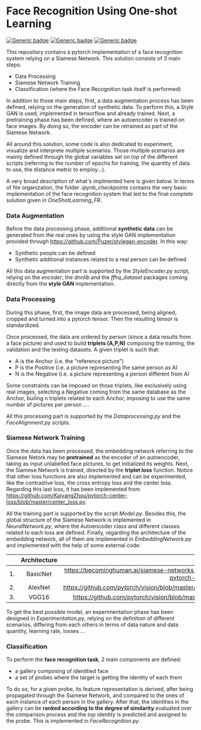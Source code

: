 # Face Recognition Using One-shot Learning

 [![Generic badge](https://img.shields.io/badge/anaconda-4.6.14-blue.svg)](https://shields.io/) [![Generic badge](https://img.shields.io/badge/pytorch-1.1.0-<COLOR>.svg)](https://shields.io/)  [![Generic badge](https://img.shields.io/badge/tensorflow-1.13.1-<COLOR>.svg)](https://shields.io/) 

This repository contains a pytorch implementation of a face recognition system relying on a Siamese Network. This solution consists of 3 main steps:

  - Data Processing
  - Siamese Network Training 
  - Classification (where the Face Recognition task itself is performed)

In addition to those main steps, first, a data augmentation process has been defined, relying on the generation of synthetic data. To perform this, a Style GAN is used, implemented in tensorflow and already trained. Next, a pretraining phase has been defined, where an autoencoder is trained on face images. By doing so, the encoder can be retrained as part of the Siamese Network.

All around this solution, some code is also dedicated to experiment, visualize and interprete multiple scenarios. Those multiple scenarios are mainly defined through the global variables set on top of the different scripts (referring to the number of epochs for training, the quantity of data to use, the distance metric to employ...).

A very broad description of what's implmented here is given below. In terms of file organization, the folder *.ipynb_checkpoints* contains the very basic implementation of the face recognition system that led to the final complete solution given in *OneShotLearning_FR*.

### Data Augmentation 

Before the data processing phase, additional **synthetic data** can be generated from the real ones by using the style GAN implementation provided through https://github.com/Puzer/stylegan-encoder. In this way:

- Synthetic people can be defined 
- Synthetic additional instances related to a real person can be defined 

All this data augmentation part is supported by the *StyleEncoder.py* script, relying on the *encoder*, the *dnnlib* and the *ffhq_dataset* packages coming directly from the **style GAN** implementation.

### Data Processing
During this phase, first, the image data are processed, being aligned, cropped and turned into a pytorch tensor. Then the resulting tensor is standardized. 

Once processed, the data are ordered by person (since a data results from a face picture) and used to build **triplets (A,P,N)** composing the training, the validation and the testing datasets. A given triplet is such that: 
- A is the Anchor (i.e. the "reference picture") 
- P is the Positive (i.e. a picture representing the same person as A) 
- N is the Negative (i.e. a picture representing a person different from A)

Some constraints can be imposed on those triplets, like exclusively using real images, selecting a Negative coming from the same database as the Anchor, builing n triplets related to each Anchor, imposing to use the same number of pictures per person .... 

All this processing part is supported by the *Dataprocessing.py* and the *FaceAlignment.py* scripts. 

### Siamese Network Training 

Once the data has been processed, the embedding network referring to the Siamese Netork may be **pretrained** as the encoder of an autoencoder, taking as input unlabelled face pictures, to get initialized its weights. Next, the Siamese Network is trained, directed by the **triplet loss** function. 
Notice that other loss functions are also implemented and can be experimented, like the contrastive loss, the cross entropy loss and the center loss. Regarding this last loss, it has been implemented from https://github.com/KaiyangZhou/pytorch-center-loss/blob/master/center_loss.py. 

All the training part is supported by the script *Model.py*. Besides this, the global structure of the Siamese Network is implemented in *NeuralNetwork.py*, where the Autoencoder class and different classes related to each loss are defined. Finally, regarding the architecture of the embedding network, all of them are implemented in *EmbeddingNetwork.py* and implemented with the help of some external code:

|         | Architecture           | Source  |
| ------------- |:-------------:| -----:|
| 1. | BasicNet | https://becominghuman.ai/siamese-networks-algorithm-applications-and-pytorch-implementation-4ffa3304c18 |
| 2. | AlexNet  | https://github.com/pytorch/vision/blob/master/torchvision/models/alexnet.py |
| 3. | VGG16    | https://github.com/pytorch/vision/blob/master/torchvision/models/vgg.py     |

To get the best possible model, an experimentation phase has been designed in *Experimentation.py*, relying on the definition of different scenarios, differing from each others in terms of data nature and data quantity, learning rate, losses ...

### Classification

To perform the **face recognition task**, 2 main components are defined:
- a gallery composing of identitied face  
- a set of probes where the target is getting the identity of each them

To do so, for a given probe, its feature representation is derived, after being propagated through the Siamese Network, and compared to the ones of each instance of each person in the gallery. After that, the identities in the gallery can be **ranked according to the degree of similarity** evaluated over the comparison process and the top identity is predicted and assigned to the probe. This is implemented in *FaceRecognition.py*. 
